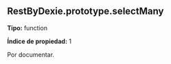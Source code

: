 ## RestByDexie.prototype.selectMany

**Tipo:** function

**Índice de propiedad:** 1

Por documentar.



